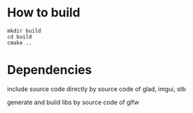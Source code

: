 # How to build

```
mkdir build
cd build
cmake ..
```



# Dependencies

include source code directly by source code of glad, imgui, stb 

generate and build libs by source code of glfw